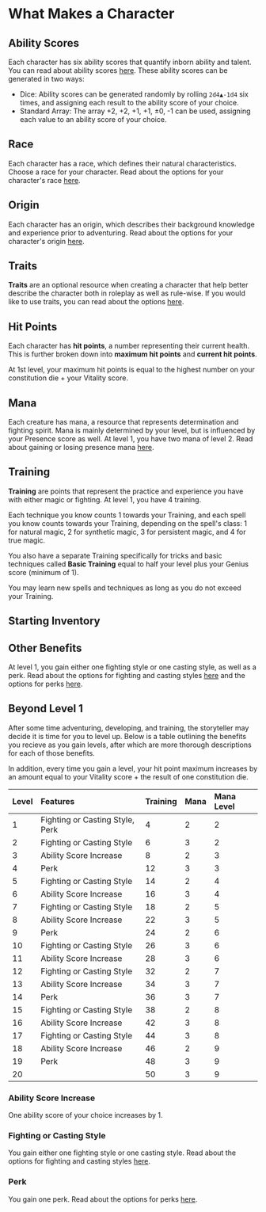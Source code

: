 # What Makes a Character

## Ability Scores

Each character has six ability scores that quantify inborn ability and talent. You can read about ability scores [here](../ability-scores-and-skills.md#ability-scores). These ability scores can be generated in two ways:

* Dice: Ability scores can be generated randomly by rolling `2d4▲-1d4` six times, and assigning each result to the ability score of your choice.
* Standard Array: The array +2, +2, +1, +1, ±0, -1 can be used, assigning each value to an ability score of your choice.

## Race

Each character has a race, which defines their natural characteristics. Choose a race for your character. Read about the options for your character's race [here](race.md#character-races).

## Origin

Each character has an origin, which describes their background knowledge and experience prior to adventuring. Read about the options for your character's origin [here](origin.md#character-origins).

## Traits

**Traits** are an optional resource when creating a character that help better describe the character both in roleplay as well as rule-wise. If you would like to use traits, you can read about the options [here](traits.md).

## Hit Points

Each character has **hit points**, a number representing their current health. This is further broken down into **maximum hit points** and **current hit points**.

At 1st level, your maximum hit points is equal to the highest number on your constitution die + your Vitality score.

## Mana

Each creature has mana, a resource that represents determination and fighting spirit. Mana is mainly determined by your level, but is influenced by your Presence score as well. At level 1, you have two mana of level 2. Read about gaining or losing presence mana [here](../mana-fighting-and-magic.md#mana-from-presence).

## Training

**Training** are points that represent the practice and experience you have with either magic or fighting. At level 1, you have 4 training.

Each technique you know counts 1 towards your Training, and each spell you know counts towards your Training, depending on the spell's class: 1 for natural magic, 2 for synthetic magic, 3 for persistent magic, and 4 for true magic.

You also have a separate Training specifically for tricks and basic techniques called **Basic Training** equal to half your level plus your Genius score \(minimum of 1\).

You may learn new spells and techniques as long as you do not exceed your Training.

## Starting Inventory

## Other Benefits

At level 1, you gain either one fighting style or one casting style, as well as a perk. Read about the options for fighting and casting styles [here](fighting-and-casting-styles.md) and the options for perks [here](perks.md).

## Beyond Level 1

After some time adventuring, developing, and training, the storyteller may decide it is time for you to level up. Below is a table outlining the benefits you recieve as you gain levels, after which are more thorough descriptions for each of those benefits.

In addition, every time you gain a level, your hit point maximum increases by an amount equal to your Vitality score + the result of one constitution die.

| Level | Features | Training | Mana | Mana Level |
| :--- | :--- | :--- | :--- | :--- |
| 1 | Fighting or Casting Style, Perk | 4 | 2 | 2 |
| 2 | Fighting or Casting Style | 6 | 3 | 2 |
| 3 | Ability Score Increase | 8 | 2 | 3 |
| 4 | Perk | 12 | 3 | 3 |
| 5 | Fighting or Casting Style | 14 | 2 | 4 |
| 6 | Ability Score Increase | 16 | 3 | 4 |
| 7 | Fighting or Casting Style | 18 | 2 | 5 |
| 8 | Ability Score Increase | 22 | 3 | 5 |
| 9 | Perk | 24 | 2 | 6 |
| 10 | Fighting or Casting Style | 26 | 3 | 6 |
| 11 | Ability Score Increase | 28 | 3 | 6 |
| 12 | Fighting or Casting Style | 32 | 2 | 7 |
| 13 | Ability Score Increase | 34 | 3 | 7 |
| 14 | Perk | 36 | 3 | 7 |
| 15 | Fighting or Casting Style | 38 | 2 | 8 |
| 16 | Ability Score Increase | 42 | 3 | 8 |
| 17 | Fighting or Casting Style | 44 | 3 | 8 |
| 18 | Ability Score Increase | 46 | 2 | 9 |
| 19 | Perk | 48 | 3 | 9 |
| 20 |  | 50 | 3 | 9 |

### Ability Score Increase

One ability score of your choice increases by 1.

### Fighting or Casting Style

You gain either one fighting style or one casting style. Read about the options for fighting and casting styles [here](fighting-and-casting-styles.md).

### Perk

You gain one perk. Read about the options for perks [here](perks.md).

